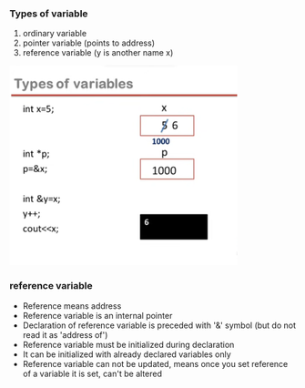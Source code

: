 ### Types of variable

1. ordinary variable
1. pointer variable (points to address)
1. reference variable (y is another name x)

<img src="notes/types of variable.png" width="400">

### reference variable

- Reference means address
- Reference variable is an internal pointer
- Declaration of reference variable is preceded with '&' symbol (but do not read it as 'address of')
- Reference variable must be initialized during declaration
- It can be initialized with already declared variables only
- Reference variable can not be updated, means once you set reference of a variable it is set, can't be altered
